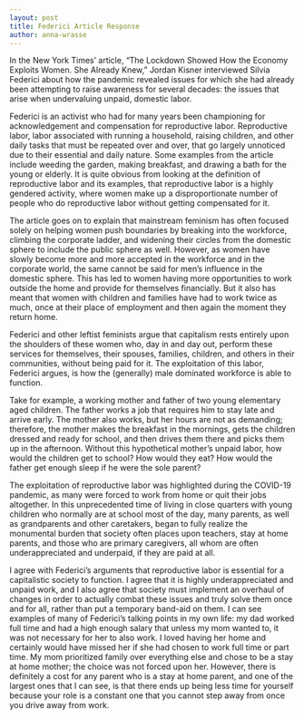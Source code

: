 ```yaml
---
layout: post 
title: Federici Article Response
author: anna-wrasse
---
```


In the New York Times’ article, “The Lockdown Showed How the Economy Exploits Women. She Already Knew,” Jordan Kisner interviewed Silvia Federici about how the pandemic revealed issues for which she had already been attempting to raise awareness for several decades: the issues that arise when undervaluing unpaid, domestic labor. 

Federici is an activist who had for many years been championing for acknowledgement and compensation for reproductive labor. Reproductive labor, labor associated with running a household, raising children, and other daily tasks that must be repeated over and over, that go largely unnoticed due to their essential and daily nature. Some examples from the article include weeding the garden, making breakfast, and drawing a bath for the young or elderly. It is quite obvious from looking at the definition of reproductive labor and its examples, that reproductive labor is a highly gendered activity, where women make up a disproportionate number of people who do reproductive labor without getting compensated for it. 

The article goes on to explain that mainstream feminism has often focused solely on helping women push boundaries by breaking into the workforce, climbing the corporate ladder, and widening their circles from the domestic sphere to include the public sphere as well. However, as women have slowly become more and more accepted in the workforce and in the corporate world, the same cannot be said for men’s influence in the domestic sphere. This has led to women having more opportunities to work outside the home and provide for themselves financially. But it also has meant that women with children and families have had to work twice as much, once at their place of employment and then again the moment they return home.

Federici and other leftist feminists argue that capitalism rests entirely upon the shoulders of these women who, day in and day out, perform these services for themselves, their spouses, families, children, and others in their communities, without being paid for it. The exploitation of this labor, Federici argues, is how the (generally) male dominated workforce is able to function. 

Take for example, a working mother and father of two young elementary aged children. The father works a job that requires him to stay late and arrive early. The mother also works, but her hours are not as demanding; therefore, the mother makes the breakfast in the mornings, gets the children dressed and ready for school, and then drives them there and picks them up in the afternoon. Without this hypothetical mother’s unpaid labor, how would the children get to school? How would they eat? How would the father get enough sleep if he were the sole parent? 

The exploitation of reproductive labor was highlighted during the COVID-19 pandemic, as many were forced to work from home or quit their jobs altogether. In this unprecedented time of living in close quarters with young children who normally are at school most of the day, many parents, as well as grandparents and other caretakers, began to fully realize the monumental burden that society often places upon teachers, stay at home parents, and those who are primary caregivers, all whom are often underappreciated and underpaid, if they are paid at all. 

I agree with Federici’s arguments that reproductive labor is essential for a capitalistic society to function. I agree that it is highly underappreciated and unpaid work, and I also agree that society must implement an overhaul of changes in order to actually combat these issues and truly solve them once and for all, rather than put a temporary band-aid on them. I can see examples of many of Federici’s talking points in my own life: my dad worked full time and had a high enough salary that unless my mom wanted to, it was not necessary for her to also work. I loved having her home and certainly would have missed her if she had chosen to work full time or part time. My mom prioritized family over everything else and chose to be a stay at home mother; the choice was not forced upon her. However, there is definitely a cost for any parent who is a stay at home parent, and one of the largest ones that I can see, is that there ends up being less time for yourself because your role is a constant one that you cannot step away from once you drive away from work. 
